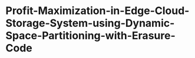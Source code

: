 # Profit-Maximization-in-Edge-Cloud-Storage-System-using-Dynamic-Space-Partitioning-with-Erasure-Code